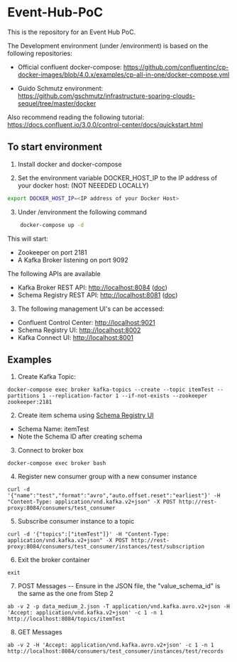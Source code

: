 # Event-Hub-PoC
This is the repository for an Event Hub PoC.

The Development environment (under /environment) is based on the following repositories:

- Official confluent docker-compose:
https://github.com/confluentinc/cp-docker-images/blob/4.0.x/examples/cp-all-in-one/docker-compose.yml

- Guido Schmutz environment:
https://github.com/gschmutz/infrastructure-soaring-clouds-sequel/tree/master/docker

Also recommend reading the following tutorial:
https://docs.confluent.io/3.0.0/control-center/docs/quickstart.html

## To start environment

1) Install docker and docker-compose

2) Set the environment variable DOCKER_HOST_IP to the IP address of your docker host: (NOT NEEEDED LOCALLY)
```bash
export DOCKER_HOST_IP=<IP address of your Docker Host>
```

3) Under /environment the following command

```bash
	docker-compose up -d
```
This will start:

* Zookeeper on port 2181
* A Kafka Broker listening on port 9092

The following APIs are available

* Kafka Broker REST API: [http://localhost:8084](http://localhost:8084) ([doc](https://docs.confluent.io/current/kafka-rest/docs/api.html#api-v2))
* Schema Registry REST API: [http://localhost:8081](http://localhost:8081) ([doc](https://docs.confluent.io/current/schema-registry/docs/api.html#overview))

3) The following management UI's can be accessed:

* Confluent Control Center: [http://localhost:9021](http://localhost:9021)
* Schema Registry UI: [http://localhost:8002](http://localhost:8002)
* Kafka Connect UI: [http://localhost:8001](http://localhost:8001)

## Examples

1) Create Kafka Topic:
```docker
docker-compose exec broker kafka-topics --create --topic itemTest --partitions 1 --replication-factor 1 --if-not-exists --zookeeper zookeeper:2181
```

2) Create item schema using [Schema Registry UI](http://localhost:8002)
* Schema Name: itemTest
* Note the Schema ID after creating schema

3) Connect to broker box
```
docker-compose exec broker bash
```

4) Register new consumer group with a new consumer instance
```
curl -d '{"name":"test","format":"avro","auto.offset.reset":"earliest"}' -H "Content-Type: application/vnd.kafka.v2+json" -X POST http://rest-proxy:8084/consumers/test_consumer
```

5) Subscribe consumer instance to a topic
```
curl -d '{"topics":["itemTest"]}' -H "Content-Type: application/vnd.kafka.v2+json" -X POST http://rest-proxy:8084/consumers/test_consumer/instances/test/subscription
```

6) Exit the broker container
```
exit
```

7) POST Messages -- Ensure in the JSON file, the "value_schema_id" is the same as the one from Step 2
```
ab -v 2 -p data_medium_2.json -T application/vnd.kafka.avro.v2+json -H 'Accept: application/vnd.kafka.v2+json' -c 1 -n 1 http://localhost:8084/topics/itemTest
```

8) GET Messages
```
ab -v 2 -H 'Accept: application/vnd.kafka.avro.v2+json' -c 1 -n 1 http://localhost:8084/consumers/test_consumer/instances/test/records
```